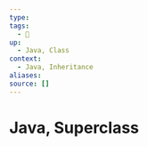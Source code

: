 ```yaml
---
type:
tags:
  - 🚧 
up:
  - Java, Class
context:
  - Java, Inheritance
aliases:
source: []
---
```


# Java, Superclass
